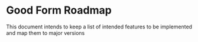 Good Form Roadmap
===


This document intends to keep a list of intended features to be implemented and map them to major versions


